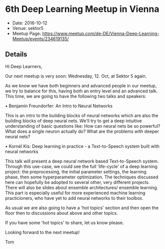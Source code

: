 # 6th Deep Learning Meetup in Vienna

* Date: 2016-10-12
* Venue: sektor5
* Meetup Page: https://www.meetup.com/de-DE/Vienna-Deep-Learning-Meetup/events/234619135/

## Details

Hi Deep Learners,

Our next meetup is very soon: Wednesday, 12. Oct, at Sektor 5 again.

As we know we have both beginners and advanced people in our meetup, we try to balance for this, having both an entry level and an advanced talk. This time, we are going to have the following two talks and speakers:

• Benjamin Freundorfer: An Intro to Neural Networks

This is an intro to the building blocks of neural networks which are also the building blocks of deep neural nets. We'll try to get a deep intuitive understanding of basic questions like: How can neural nets be so powerful? What does a single neuron actually do? What are the problems with deeper neural nets?

• Kornél Kis: Deep learning in practice - a Text-to-Speech system built with neural networks

This talk will present a deep neural network based Text-to-Speech system. Through this use-case, we could see the full 'life-cycle' of a deep learning project: the preprocessing, the initial parameter settings, the learning phase, then some hyperparameter optimization. The techniques discussed here can hopefully be adopted to several other, very different projects. There will also be slides about ensemble architectures/ ensemble learning. This part is especially useful for more experienced machine learning practicioners, who have yet to add neural networks to their toolbox.

As usual we are also going to have a 'hot topics' section and then open the floor then to discussions about above and other topics.

If you have some 'hot topics' to share, let us know please.

Looking forward to the next meetup!

Tom
